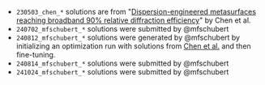 - `230503_chen_*` solutions are from "[Dispersion-engineered metasurfaces reaching broadband 90% relative diffraction efficiency](https://www.nature.com/articles/s41467-023-38185-2)" by Chen et al.
- `240702_mfschubert_*` solutions were submitted by @mfschubert
- `240812_mfschubert_*` solutions were generated by @mfschubert by initializing an optimization run with solutions from [Chen et al.](https://www.nature.com/articles/s41467-023-38185-2) and then fine-tuning.
- `240814_mfschubert_*` solutions were submitted by @mfschubert
- `241024_mfschubert_*` solutions were submitted by @mfschubert
